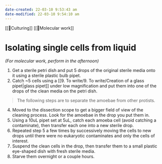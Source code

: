 ```yaml
---
date-created: 22-03-10 9:53:43 am
date-modified: 22-03-10 9:54:10 am
---
```

[[🧫Culturing]]
[[🧬Molecular work]]
# Isolating single cells from liquid
*(For molecular work, perform in the afternoon)*
1. Get a sterile petri dish and put 5 drops of the original sterile media onto it using a sterile plastic bulb pipet.
2. Catch ~5 cells using a [[9. To write/9. To write/Creation of a glass pipet|glass pipet]] under low magnification and put them into one of the drops of the clean media on the petri dish. 
>The following steps are to separate the amoebae from other protists.
4. Moved to the dissection scope to get a bigger field of view of the cleaning process. Look for the amoebae in the drop you put them in.
5. Using a 10uL pipet set at 5uL, catch each amoeba cell (avoid catching a contaminate), then transfer each one into a new sterile drop. 
6. Repeated step 5 a few times by successively moving the cells to new drops until there were no eukaryotic contaminates and only the cells of interest.
7. Suspend the clean cells in the drop, then transfer them to a small plastic eye-shaped dish with fresh sterile media.
8. Starve them overnight or a couple hours.

